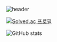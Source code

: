 ![header](https://capsule-render.vercel.app/api?type=Venom&color=gradient&height=300&section=header&text=Mione%20Dev&fontColor=6A5ACD&fontSize=70)


[![Solved.ac
프로필](http://mazassumnida.wtf/api/generate_badge?boj=yyb400)](https://solved.ac/yyb400)

![GitHub stats](https://github-readme-stats.vercel.app/api?username=yybmion&show_icons=true&theme=radical)

